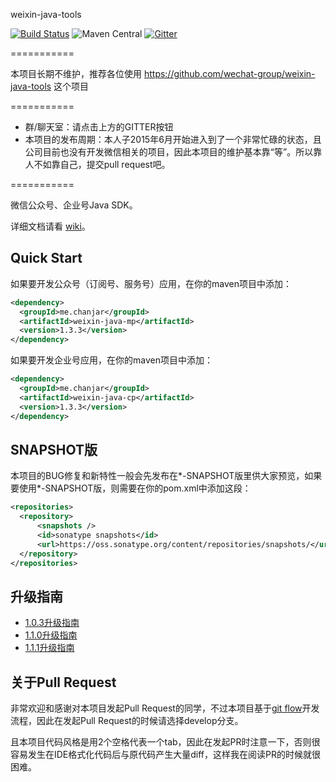 weixin-java-tools

[![Build Status](https://travis-ci.org/chanjarster/weixin-java-tools.svg?branch=develop)](https://travis-ci.org/chanjarster/weixin-java-tools)
![Maven Central](https://img.shields.io/maven-central/v/me.chanjar/weixin-java-parent.svg)
[![Gitter](https://badges.gitter.im/Join%20Chat.svg)](https://gitter.im/chanjarster/weixin-java-tools?utm_source=badge&utm_medium=badge&utm_campaign=pr-badge)

===========

本项目长期不维护，推荐各位使用 https://github.com/wechat-group/weixin-java-tools 这个项目

===========

* 群/聊天室：请点击上方的GITTER按钮
* 本项目的发布周期：本人子2015年6月开始进入到了一个非常忙碌的状态，且公司目前也没有开发微信相关的项目，因此本项目的维护基本靠“等”。所以靠人不如靠自己，提交pull request吧。

===========

微信公众号、企业号Java SDK。

详细文档请看 [wiki](https://github.com/chanjarster/weixin-java-tools/wiki)。

## Quick Start

如果要开发公众号（订阅号、服务号）应用，在你的maven项目中添加：

```xml
<dependency>
  <groupId>me.chanjar</groupId>
  <artifactId>weixin-java-mp</artifactId>
  <version>1.3.3</version>
</dependency>
```

如果要开发企业号应用，在你的maven项目中添加：

```xml
<dependency>
  <groupId>me.chanjar</groupId>
  <artifactId>weixin-java-cp</artifactId>
  <version>1.3.3</version>
</dependency>
```

## SNAPSHOT版

本项目的BUG修复和新特性一般会先发布在*-SNAPSHOT版里供大家预览，如果要使用*-SNAPSHOT版，则需要在你的pom.xml中添加这段：

```xml
<repositories>
  <repository>
      <snapshots />
      <id>sonatype snapshots</id>
      <url>https://oss.sonatype.org/content/repositories/snapshots/</url>
  </repository>
</repositories>
```

## 升级指南

* [1.0.3升级指南](https://github.com/chanjarster/weixin-java-tools/wiki/1_0_3升级指南)
* [1.1.0升级指南](https://github.com/chanjarster/weixin-java-tools/wiki/1_1_0升级指南)
* [1.1.1升级指南](https://github.com/chanjarster/weixin-java-tools/wiki/1_1_1升级指南)

## 关于Pull Request

非常欢迎和感谢对本项目发起Pull Request的同学，不过本项目基于[git flow](https://www.atlassian.com/git/tutorials/comparing-workflows/gitflow-workflow)开发流程，因此在发起Pull Request的时候请选择develop分支。

且本项目代码风格是用2个空格代表一个tab，因此在发起PR时注意一下，否则很容易发生在IDE格式化代码后与原代码产生大量diff，这样我在阅读PR的时候就很困难。
